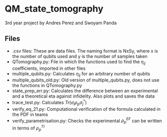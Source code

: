 # QM_state_tomography
3rd year project by Andres Perez and Swoyam Panda

## Files
- .csv files: These are data files. The naming format is NxSy, where x is the number of qubits used and y is the number of samples taken
- QTomography.py: File in which the functions used to find the $\eta_{ij}$ coefficients, imported in other files
- multiple_qubits.py: Calculates $\eta_{ij}$ for an arbitrary number of qubits
- multiple_qubits_old.py: Old version of multiple_qubits.py, does not use the functions in QTomography.py
- state_prep_err.py: Calculates the difference between an experimental and a theoretical eta against infidelity. Also plots and saves the data
- trace_test.py: Calculates $Tr(\sigma_{i} \rho_{p} \sigma_{j}^{\dagger})$
- verify_eq_21.py: Computational verification of the formula calculated in the PDF in teams
- verify_parametrisation.py: Checks the experimental $\rho_{p}^{EF}$ can be written in terms of $\rho_{p}^{TI}$
